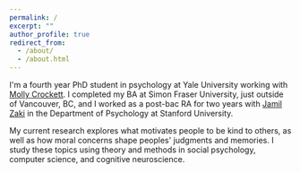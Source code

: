 ```yaml
---
permalink: /
excerpt: ""
author_profile: true
redirect_from: 
  - /about/
  - /about.html
---
```


I'm a fourth year PhD student in psychology at Yale University working with [Molly Crockett](http://www.crockettlab.org/). I completed my BA at Simon Fraser University, just outside of Vancouver, BC, and I worked as a post-bac RA for two years with [Jamil Zaki](http://ssnl.stanford.edu/) in the Department of Psychology at Stanford University.

My current research explores what motivates people to be kind to others, as well as how moral concerns shape peoples' judgments and memories. I study these topics using theory and methods in social psychology, computer science, and cognitive neuroscience.
